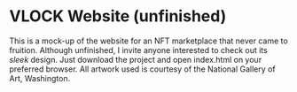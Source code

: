 # VLOCK Website (unfinished)
This is a mock-up of the website for an NFT marketplace that never came to fruition. Although unfinished, I invite anyone interested to check out its *sleek* design. 
Just download the project and open index.html on your preferred browser.
All artwork used is courtesy of the National Gallery of Art, Washington.
